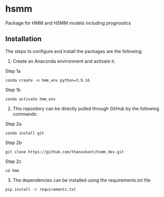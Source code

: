 # hsmm
Package for HMM and HSMM models including prognostics

## Installation
The steps to configure and install the packages are the following:

1. Create an Anaconda environment and activate it.

  Step 1a

```
conda create -n hmm_env python=3.9.16
```

  Step 1b

```
conda activate hmm_env
```


2. This repository can be directly pulled through GitHub by the following commands:

  Step 2a
```
conda install git
```

  Step 2b
```
git clone https://github.com/thanoskont/hsmm_dev.git
```

  Step 2c
```
cd hmm
```

3. The dependencies can be installed using the requirements.txt file
```
pip install -r requirements.txt
```
